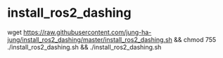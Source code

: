 # install_ros2_dashing

wget https://raw.githubusercontent.com/jung-ha-jung/install_ros2_dashing/master/install_ros2_dashing.sh && chmod 755 ./install_ros2_dashing.sh && ./install_ros2_dashing.sh
